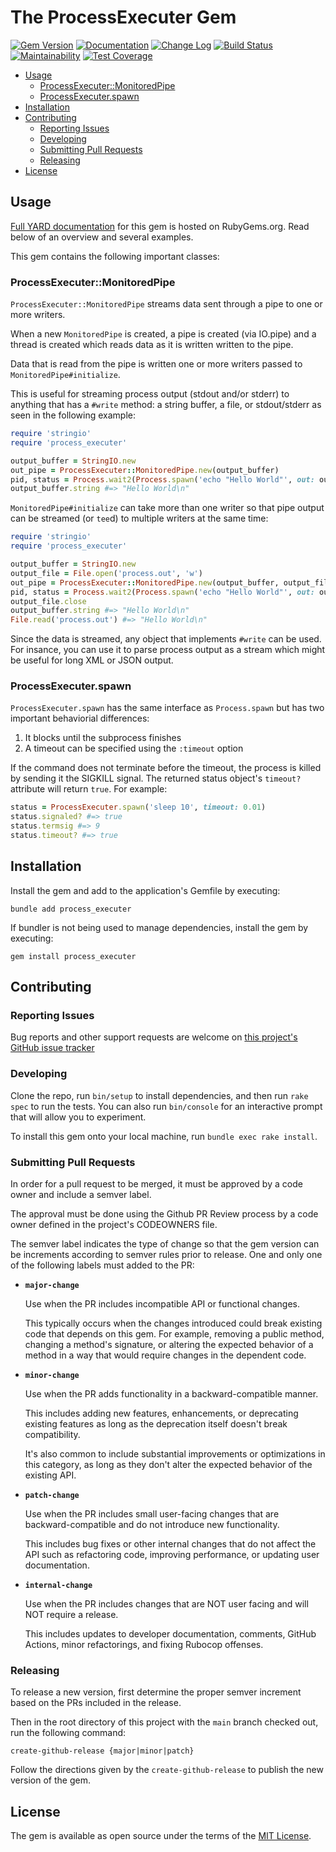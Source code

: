 # The ProcessExecuter Gem

[![Gem Version](https://badge.fury.io/rb/process_executer.svg)](https://badge.fury.io/rb/process_executer)
[![Documentation](https://img.shields.io/badge/Documentation-Latest-green)](https://rubydoc.info/gems/process_executer/)
[![Change Log](https://img.shields.io/badge/CHANGELOG-Latest-green)](https://rubydoc.info/gems/process_executer/file/CHANGELOG.md)
[![Build Status](https://github.com/main-branch/process_executer/workflows/CI%20Build/badge.svg?branch=main)](https://github.com/main-branch/process_executer/actions?query=workflow%3ACI%20Build)
[![Maintainability](https://api.codeclimate.com/v1/badges/0b5c67e5c2a773009cd0/maintainability)](https://codeclimate.com/github/main-branch/process_executer/maintainability)
[![Test Coverage](https://api.codeclimate.com/v1/badges/0b5c67e5c2a773009cd0/test_coverage)](https://codeclimate.com/github/main-branch/process_executer/test_coverage)

* [Usage](#usage)
  * [ProcessExecuter::MonitoredPipe](#processexecutermonitoredpipe)
  * [ProcessExecuter.spawn](#processexecuterspawn)
* [Installation](#installation)
* [Contributing](#contributing)
  * [Reporting Issues](#reporting-issues)
  * [Developing](#developing)
  * [Submitting Pull Requests](#submitting-pull-requests)
  * [Releasing](#releasing)
* [License](#license)

## Usage

[Full YARD documentation](https://rubydoc.info/gems/process_executer/) for this
gem is hosted on RubyGems.org. Read below of an overview and several examples.

This gem contains the following important classes:

### ProcessExecuter::MonitoredPipe

`ProcessExecuter::MonitoredPipe` streams data sent through a pipe to one or more writers.

When a new `MonitoredPipe` is created, a pipe is created (via IO.pipe) and
a thread is created which reads data as it is written written to the pipe.

Data that is read from the pipe is written one or more writers passed to
`MonitoredPipe#initialize`.

This is useful for streaming process output (stdout and/or stderr) to anything that has a
`#write` method: a string buffer, a file, or stdout/stderr as seen in the following example:

```ruby
require 'stringio'
require 'process_executer'

output_buffer = StringIO.new
out_pipe = ProcessExecuter::MonitoredPipe.new(output_buffer)
pid, status = Process.wait2(Process.spawn('echo "Hello World"', out: out_pipe))
output_buffer.string #=> "Hello World\n"
```

`MonitoredPipe#initialize` can take more than one writer so that pipe output can be
streamed (or `tee`d) to multiple writers at the same time:

```ruby
require 'stringio'
require 'process_executer'

output_buffer = StringIO.new
output_file = File.open('process.out', 'w')
out_pipe = ProcessExecuter::MonitoredPipe.new(output_buffer, output_file)
pid, status = Process.wait2(Process.spawn('echo "Hello World"', out: out_pipe))
output_file.close
output_buffer.string #=> "Hello World\n"
File.read('process.out') #=> "Hello World\n"
```

Since the data is streamed, any object that implements `#write` can be used. For insance,
you can use it to parse process output as a stream which might be useful for long XML
or JSON output.

### ProcessExecuter.spawn

`ProcessExecuter.spawn` has the same interface as `Process.spawn` but has two
important behaviorial differences:

1. It blocks until the subprocess finishes
2. A timeout can be specified using the `:timeout` option

If the command does not terminate before the timeout, the process is killed by
sending it the SIGKILL signal. The returned status object's `timeout?` attribute will
return `true`. For example:

```ruby
status = ProcessExecuter.spawn('sleep 10', timeout: 0.01)
status.signaled? #=> true
status.termsig #=> 9
status.timeout? #=> true
```

## Installation

Install the gem and add to the application's Gemfile by executing:

```shell
bundle add process_executer
```

If bundler is not being used to manage dependencies, install the gem by executing:

```shell
gem install process_executer
```

## Contributing

### Reporting Issues

Bug reports and other support requests are welcome on [this project's
GitHub issue tracker](https://github.com/main-branch/process_executer)

### Developing

Clone the repo, run `bin/setup` to install dependencies, and then run `rake spec` to
run the tests. You can also run `bin/console` for an interactive prompt that will
allow you to experiment.

To install this gem onto your local machine, run `bundle exec rake install`.

### Submitting Pull Requests

In order for a pull request to be merged, it must be approved by a code owner and
include a semver label.

The approval must be done using the Github PR Review process by a code owner defined
in the project's CODEOWNERS file.

The semver label indicates the type of change so that the gem version can be
increments according to semver rules prior to release. One and only one of the
following labels must added to the PR:

* **`major-change`**

  Use when the PR includes incompatible API or functional changes.

  This typically occurs when the changes introduced could break existing code that
  depends on this gem. For example, removing a public method, changing a method's
  signature, or altering the expected behavior of a method in a way that would
  require changes in the dependent code.

* **`minor-change`**

  Use when the PR adds functionality in a backward-compatible manner.

  This includes adding new features, enhancements, or deprecating existing features
  as long as the deprecation itself doesn't break compatibility.

  It's also common to include substantial improvements or optimizations in this
  category, as long as they don't alter the expected behavior of the existing API.

* **`patch-change`**

  Use when the PR includes small user-facing changes that are backward-compatible and
  do not introduce new functionality.

  This includes bug fixes or other internal changes that do not affect the API such
  as refactoring code, improving performance, or updating user documentation.

* **`internal-change`**

  Use when the PR includes changes that are NOT user facing and will NOT require a
  release.

  This includes updates to developer documentation, comments, GitHub Actions, minor
  refactorings, and fixing Rubocop offenses.

### Releasing

To release a new version, first determine the proper semver increment based on the
PRs included in the release.

Then in the root directory of this project with the `main` branch checked out, run
the following command:

```shell
create-github-release {major|minor|patch}
```

Follow the directions given by the `create-github-release` to publish the new version
of the gem.

## License

The gem is available as open source under the terms of the [MIT
License](https://opensource.org/licenses/MIT).
